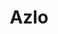 ---
blog: https://blog.azlo.com/
facebook: http://facebook.com/azlonow
instagram: https://instagram.com/azlo
linkedin: https://linkedin.com/company/24794280
logohandle: azlo
sort: azlo
title: Azlo
twitter: https://x.com/AzloNow
website: https://www.azlo.com/
---
